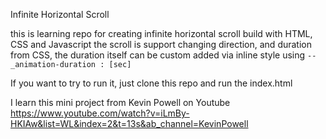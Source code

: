 Infinite Horizontal Scroll

this is learning repo for creating infinite horizontal scroll build with HTML, CSS and Javascript
the scroll is support changing direction, and duration from CSS, the duration itself can be custom added via inline style using `--_animation-duration : [sec]`


If you want to try to run it, just clone this repo and run the index.html

I learn this mini project from Kevin Powell on Youtube
https://www.youtube.com/watch?v=iLmBy-HKIAw&list=WL&index=2&t=13s&ab_channel=KevinPowell
